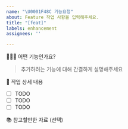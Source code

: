 ```yaml
---
name: "\U0001F48C 기능요청"
about: Feature 작업 사항을 입력해주세요.
title: "[feat]"
labels: enhancement
assignees: ''

---
```


🙋🏻‍♂️ 어떤 기능인가요?

> 추가하려는 기능에 대해 간결하게 설명해주세요

🔨 작업 상세 내용

- [ ] TODO
- [ ] TODO
- [ ] TODO

📚 참고할만한 자료 (선택)

>
